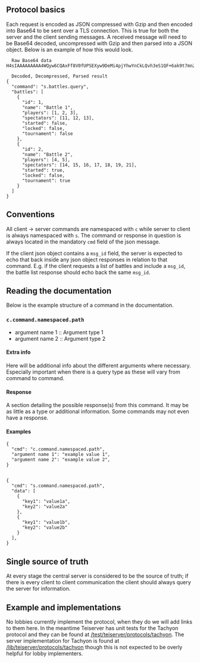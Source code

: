 ## Protocol basics
Each request is encoded as JSON compressed with Gzip and then encoded into Base64 to be sent over a TLS connection. This is true for both the server and the client sending messages. A received message will need to be Base64 decoded, uncompressed with Gzip and then parsed into a JSON object. Below is an example of how this would look.

```
  Raw Base64 data
H4sIAAAAAAAAA4WQyw6CQAxFf8V0fUPSEXyw9DeMi4pjYhwYnCkLQvh3eS1QF+6ak9t7mnZ0FVVnI+Xnjh43yhnkfPG0w3gXFy2oktJSTqcpuGEC1U5aG8YdhsH2Aoq1LVTUz5DBBjxxlaCrLvVNGPsqXVCPWWv+aM2HNkX2I03BGXgH3oMP4CMMrw/Q0Hz5R9IPkcKXpVRDhGKyfCN5NTa01L8Bu8SyUR8BAAA=

  Decoded, Decompressed, Parsed result
{
  "command": "s.battles.query",
  "battles": [
    {
      "id": 1,
      "name": "Battle 1",
      "players": [1, 2, 3],
      "spectators": [11, 12, 13],
      "started": false,
      "locked": false,
      "tournament": false
    },
    {
      "id": 2,
      "name": "Battle 2",
      "players": [4, 5],
      "spectators": [14, 15, 16, 17, 18, 19, 21],
      "started": true,
      "locked": false,
      "tournament": true
    }
  ]
}
```

## Conventions
All client -> server commands are namespaced with `c` while server to client is always namespaced with `s`. The command or response in question is always located in the mandatory `cmd` field of the json message.

If the client json object contains a `msg_id` field, the server is expected to echo that back inside any json object responses in relation to that command. E.g. if the client requests a list of battles and include a `msg_id`, the battle list response should echo back the same `msg_id`.

## Reading the documentation
Below is the example structure of a command in the documentation.

### `c.command.namespaced.path`
* argument name 1 :: Argument type 1
* argument name 2 :: Argument type 2

#### Extra info
Here will be additional info about the different arguments where necessary. Especially important when there is a query type as these will vary from command to command.

#### Response
A section detailing the possible response(s) from this command. It may be as little as a type or additional information. Some commands may not even have a response.

#### Examples
```
{
  "cmd": "c.command.namespaced.path",
  "argument name 1": "example value 1",
  "argument name 2": "example value 2",
}


{
  "cmd": "s.command.namespaced.path",
  "data": [
    {
      "key1": "value1a",
      "key2": "value2a"
    },
    {
      "key1": "value1b",
      "key2": "value2b"
    }
  ],
}
```

## Single source of truth
At every stage the central server is considered to be the source of truth; if there is every client to client communication the client should always query the server for information.

## Example and implementations
No lobbies currently implement the protocol, when they do we will add links to them here. In the meantime Teiserver has unit tests for the Tachyon protocol and they can be found at [/test/teiserver/protocols/tachyon](/test/teiserver/protocols/tachyon). The server implementation for Tachyon is found at [/lib/teiserver/protocols/tachyon](/lib/teiserver/protocols/tachyon) though this is not expected to be overly helpful for lobby implementers.
